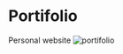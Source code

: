 # Portifolio
Personal website
![portifolio](https://github.com/user-attachments/assets/38a1bb32-6289-4d08-9574-eb867f15f72a)
